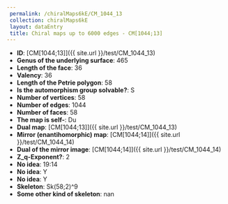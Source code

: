 ```yaml
--- 
 permalink: /chiralMaps6kE/CM_1044_13 
 collection: chiralMaps6kE
 layout: dataEntry
 title: Chiral maps up to 6000 edges - CM[1044;13]
---
```


- **ID**: [CM[1044;13]]({{ site.url }}/test/CM_1044_13)
- **Genus of the underlying surface**: 465
- **Length of the face**: 36
- **Valency**: 36
- **Length of the Petrie polygon**: 58
- **Is the automorphism group solvable?**: S
- **Number of vertices**: 58
- **Number of edges**: 1044
- **Number of faces**: 58
- **The map is self-**: Du
- **Dual map**: [CM[1044;13]]({{ site.url }}/test/CM_1044_13)
- **Mirror (enantihomorphic) map**: [CM[1044;14]]({{ site.url }}/test/CM_1044_14)
- **Dual of the mirror image**: [CM[1044;14]]({{ site.url }}/test/CM_1044_14)
- **Z_q-Exponent?**: 2
- **No idea**:  19:14
- **No idea**: Y
- **No idea**: Y
- **Skeleton**: Sk(58;2)^9
- **Some other kind of skeleton**: nan

